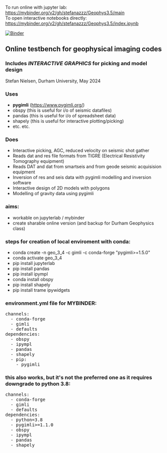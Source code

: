 To run online with jupyter lab:<br>
https://mybinder.org/v2/gh/stefanazzz/Geophys3.5/main<br>
To open interactive notebooks directly:<br>
https://mybinder.org/v2/gh/stefanazzz/Geophys3.5/index.ipynb<br>

[![Binder](https://mybinder.org/badge_logo.svg)](https://mybinder.org/v2/gh/stefanazzz/Geophys3.5/main?filepath=index.ipynb)

## Online testbench for geophysical imaging codes
### Includes *INTERACTIVE GRAPHICS* for picking and model design
Stefan Nielsen, Durham University, May 2024

### Uses
   - **pygimli** (https://www.pygimli.org/)
   - obspy (this is useful for i/o of seismic datafiles)
   - pandas (this is useful for i/o of spreadsheet data)
   - shapely (this is useful for interactive plotting/picking) 
   - etc. etc.
     
### Does
  - Interactive picking, AGC, reduced velocity on seismic shot gather
  - Reads dat and res file formats from TIGRE (Electrical Resistivity Tomography equipment)
  - Reads DAT and dat from smartseis and from geode seismic acquisision equipment
  - Inversion of res and seis data with pygimli modelling and inversion software
  - Interactive design of 2D models with polygons
  - Modelling of gravity data using pygimli
    
### aims:
- workable on jupyterlab / mybinder
- create sharable online version (and backup for Durham Geophysics class)
  
### steps for creation of local enviroment with conda:
-  conda create -n geo_3_4 -c gimli -c conda-forge "pygimli>=1.5.0"
-  conda activate geo_3_4
-  pip install jupyterlab
-  pip install pandas
-  pip install ipympl
-  conda install obspy
-  pip install shapely
-  pip install trame ipywidgets

### environment.yml file for MYBINDER:
<pre>
channels:
  - conda-forge
  - gimli
  - defaults
dependencies:
  - obspy
  - ipympl
  - pandas
  - shapely
  - pip:
    - pygimli
</pre>

### this also works, but it's not the preferred one as it requires downgrade to python 3.8: 
<pre>
channels:
  - conda-forge
  - gimli
  - defaults
dependencies:
  - python=3.8
  - pygimli>=1.1.0
  - obspy
  - ipympl
  - pandas
  - shapely
</pre>  

